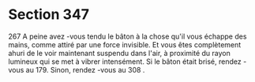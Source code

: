# Section 347

267
A peine avez -vous tendu le bâton à la chose qu'il vous échappe
des mains, comme attiré par  une force invisible. Et vous êtes
complètement ahuri de le voir maintenant suspendu dans l'air, à
proximité du rayon lumineux qui se met à vibrer intensément. Si
le bâton était brisé, rendez -vous au 179. Sinon, rendez -vous  au
308 .